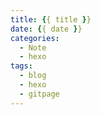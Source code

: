 ```yaml
---
title: {{ title }}
date: {{ date }}
categories:
  - Note
  - hexo
tags:
  - blog
  - hexo
  - gitpage
---
```

